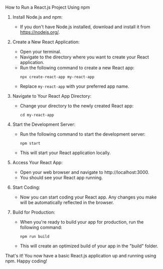 How to Run a React.js Project Using npm

1. Install Node.js and npm:
   - If you don't have Node.js installed, download and install it from https://nodejs.org/.

2. Create a New React Application:
   - Open your terminal.
   - Navigate to the directory where you want to create your React application.
   - Run the following command to create a new React app:
     ```
     npx create-react-app my-react-app
     ```
   - Replace `my-react-app` with your preferred app name.

3. Navigate to Your React App Directory:
   - Change your directory to the newly created React app:
     ```
     cd my-react-app
     ```

4. Start the Development Server:
   - Run the following command to start the development server:
     ```
     npm start
     ```
   - This will start your React application locally.

5. Access Your React App:
   - Open your web browser and navigate to http://localhost:3000.
   - You should see your React app running.

6. Start Coding:
   - Now you can start coding your React app. Any changes you make will be automatically reflected in the browser.

7. Build for Production:
   - When you're ready to build your app for production, run the following command:
     ```
     npm run build
     ```
   - This will create an optimized build of your app in the "build" folder.

That's it! You now have a basic React.js application up and running using npm. Happy coding!
